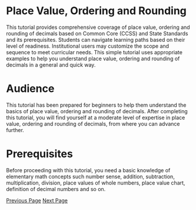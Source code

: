 # Place Value, Ordering and Rounding
This tutorial provides comprehensive coverage of place value, ordering and rounding of decimals based on Common Core (CCSS) and State Standards and its prerequisites. Students can navigate learning paths based on their level of readiness. Institutional users may customize the scope and sequence to meet curricular needs. This simple tutorial uses appropriate examples to help you understand place value, ordering and rounding of decimals in a general and quick way.

# Audience
This tutorial has been prepared for beginners to help them understand the basics of place value, ordering and rounding of decimals. After completing this tutorial, you will find yourself at a moderate level of expertise in place value, ordering and rounding of decimals, from where you can advance further.

# Prerequisites
Before proceeding with this tutorial, you need a basic knowledge of elementary math concepts such number sense, addition, subtraction, multiplication, division, place values of whole numbers, place value chart, definition of decimal numbers and so on.


[Previous Page](../place_value_ordering_and_rounding/index.md) [Next Page](../place_value_ordering_and_rounding/decimal_place_value_tenths_and_hundredths.md) 
